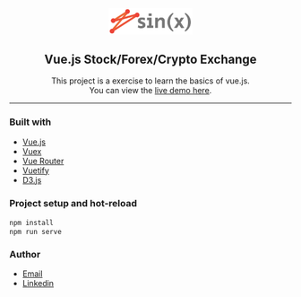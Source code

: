 <p align="center"><img src="src/assets/logo.svg" width="150"/></p>
<h2 align="center">Vue.js Stock/Forex/Crypto Exchange</h2>
<p align="center">This project is a exercise to learn the basics of vue.js.<br />
You can view the <a href="https://vuex-stock-exchange.vercel.app/">live demo here</a>.
</p>
<hr />


### Built with

- [Vue.js](https://vuejs.org/)
- [Vuex](https://vuex.vuejs.org/)
- [Vue Router](https://router.vuejs.org/)
- [Vuetify](https://vuetifyjs.com/en/)
- [D3.js](https://d3js.org/)

### Project setup and hot-reload
```
npm install
npm run serve
```

### Author

- [Email](mailto:sinanksu@gmail.com)
- [Linkedin](https://www.linkedin.com/in/sinanaksu/)